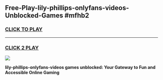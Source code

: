 
## Free-Play-lily-phillips-onlyfans-videos-Unblocked-Games #mfhb2
<h3>
<a href="https://news.freeplayer.one?title=lily-phillips-onlyfans-videos&ref=8M">CLICK TO PLAY</a></h3>
<hr>

<h3>
<a href="https://news.freeplayer.one?title=lily-phillips-onlyfans-videos&ref=8M">CLICK 2 PLAY</a>
  
</h3>

<a href="https://news.freeplayer.one?title=lily-phillips-onlyfans-videos&ref=8M"><img src="https://clearcache.store/games.png"></a>


**lily-phillips-onlyfans-videos games unblocked: Your Gateway to Fun and Accessible Online Gaming**

